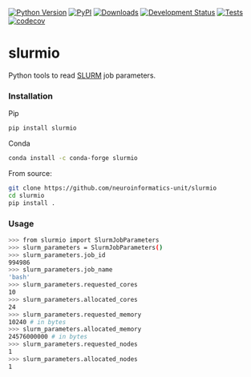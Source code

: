[![Python Version](https://img.shields.io/pypi/pyversions/slurmio.svg)](https://pypi.org/project/slurmio)
[![PyPI](https://img.shields.io/pypi/v/slurmio.svg)](https://pypi.org/project/slurmio)
[![Downloads](https://pepy.tech/badge/slurmio)](https://pepy.tech/project/slurmio)
[![Development Status](https://img.shields.io/pypi/status/slurmio.svg)](https://github.com/neuroinformatics-unit/slurmio)
[![Tests](https://img.shields.io/github/workflow/status/neuroinformatics-unit/slurmio/tests)](https://github.com/neuroinformatics-unit/slurmio/actions)
[![codecov](https://codecov.io/gh/neuroinformatics-unit/slurmio/graph/badge.svg?token=utApXQgGMa)](https://codecov.io/gh/neuroinformatics-unit/slurmio)

# slurmio
Python tools to read [SLURM](https://slurm.schedmd.com/documentation.html) job
parameters.

### Installation
Pip
```bash
pip install slurmio
```

Conda
```bash
conda install -c conda-forge slurmio
```

From source:
```bash
git clone https://github.com/neuroinformatics-unit/slurmio
cd slurmio
pip install .
```


### Usage
```bash
>>> from slurmio import SlurmJobParameters
>>> slurm_parameters = SlurmJobParameters()
>>> slurm_parameters.job_id
994986
>>> slurm_parameters.job_name
'bash'
>>> slurm_parameters.requested_cores
10
>>> slurm_parameters.allocated_cores
24
>>> slurm_parameters.requested_memory
10240 # in bytes
>>> slurm_parameters.allocated_memory
24576000000 # in bytes
>>> slurm_parameters.requested_nodes
1
>>> slurm_parameters.allocated_nodes
1
